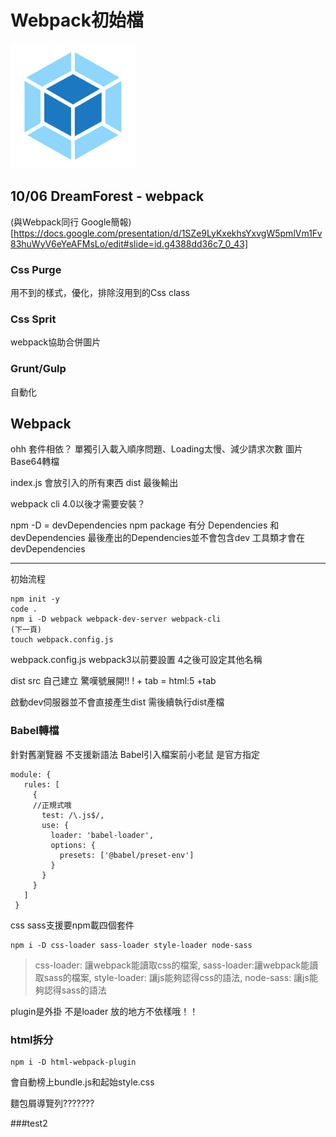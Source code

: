 Webpack初始檔
===
 <img width="200" height="200" src="webpack-logo.png">
 
## 10/06 DreamForest - webpack
(與Webpack同行 Google簡報)[https://docs.google.com/presentation/d/1SZe9LyKxekhsYxvgW5pmlVm1Fv83huWyV6eYeAFMsLo/edit#slide=id.g4388dd36c7_0_43]
### Css Purge
用不到的樣式，優化，排除沒用到的Css class 

### Css Sprit
webpack協助合併圖片

### Grunt/Gulp
自動化

## Webpack
ohh 套件相依？
單獨引入載入順序問題、Loading太慢、減少請求次數
圖片Base64轉檔

index.js 會放引入的所有東西
dist 最後輸出

webpack cli 4.0以後才需要安裝？

npm -D = devDependencies
npm package 有分 Dependencies 和 devDependencies
最後產出的Dependencies並不會包含dev
工具類才會在devDependencies

---
初始流程
```
npm init -y
code .
npm i -D webpack webpack-dev-server webpack-cli
(下一頁)
touch webpack.config.js

```
webpack.config.js webpack3以前要設置 4之後可設定其他名稱

dist src 自己建立
驚嘆號展開!!
! + tab = html:5 +tab

啟動dev伺服器並不會直接產生dist
需後續執行dist產檔

### Babel轉檔
針對舊瀏覽器 不支援新語法
Babel引入檔案前小老鼠 是官方指定 

```
module: {
   rules: [
     {
     //正規式哦
       test: /\.js$/,
       use: {
         loader: 'babel-loader',
         options: {
           presets: ['@babel/preset-env']
         }
       }
     }
   ]
 }

```

css sass支援要npm載四個套件
```
npm i -D css-loader sass-loader style-loader node-sass
```

>css-loader: 讓webpack能讀取css的檔案, 
sass-loader:讓webpack能讀取sass的檔案,
style-loader: 讓js能夠認得css的語法, 
node-sass: 讓js能夠認得sass的語法

plugin是外掛 不是loader
放的地方不依樣哦！！


### html拆分
```
npm i -D html-webpack-plugin
```
會自動榜上bundle.js和起始style.css

麵包屑導覽列???????

###test2


